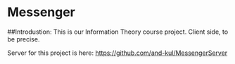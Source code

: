 # Messenger
##Introdustion:
This is our Information Theory course project. Client side, to be precise.

Server for this project is here: https://github.com/and-kul/MessengerServer

